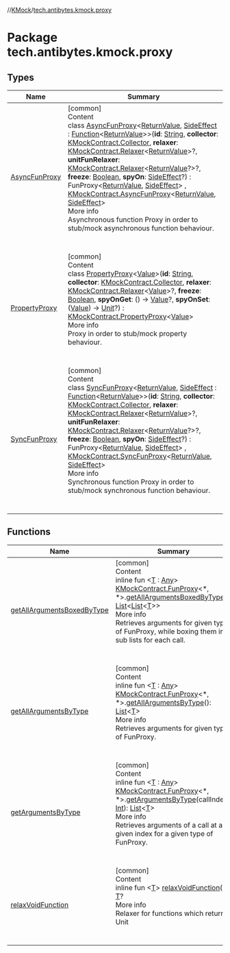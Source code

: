 //[KMock](../../index.md)/[tech.antibytes.kmock.proxy](index.md)



# Package tech.antibytes.kmock.proxy


## Types

|  Name |  Summary |
|---|---|
| <a name="tech.antibytes.kmock.proxy/AsyncFunProxy///PointingToDeclaration/"></a>[AsyncFunProxy](-async-fun-proxy/index.md)| <a name="tech.antibytes.kmock.proxy/AsyncFunProxy///PointingToDeclaration/"></a>[common]  <br>Content  <br>class [AsyncFunProxy](-async-fun-proxy/index.md)<[ReturnValue](-async-fun-proxy/index.md), [SideEffect](-async-fun-proxy/index.md) : [Function](https://kotlinlang.org/api/latest/jvm/stdlib/kotlin/-function/index.html)<[ReturnValue](-async-fun-proxy/index.md)>>(**id**: [String](https://kotlinlang.org/api/latest/jvm/stdlib/kotlin/-string/index.html), **collector**: [KMockContract.Collector](../tech.antibytes.kmock/-k-mock-contract/-collector/index.md), **relaxer**: [KMockContract.Relaxer](../tech.antibytes.kmock/-k-mock-contract/-relaxer/index.md)<[ReturnValue](-async-fun-proxy/index.md)>?, **unitFunRelaxer**: [KMockContract.Relaxer](../tech.antibytes.kmock/-k-mock-contract/-relaxer/index.md)<[ReturnValue](-async-fun-proxy/index.md)?>?, **freeze**: [Boolean](https://kotlinlang.org/api/latest/jvm/stdlib/kotlin/-boolean/index.html), **spyOn**: [SideEffect](-async-fun-proxy/index.md)?) : FunProxy<[ReturnValue](-async-fun-proxy/index.md), [SideEffect](-async-fun-proxy/index.md)> , [KMockContract.AsyncFunProxy](../tech.antibytes.kmock/-k-mock-contract/-async-fun-proxy/index.md)<[ReturnValue](-async-fun-proxy/index.md), [SideEffect](-async-fun-proxy/index.md)>   <br>More info  <br>Asynchronous function Proxy in order to stub/mock asynchronous function behaviour.  <br><br><br>|
| <a name="tech.antibytes.kmock.proxy/PropertyProxy///PointingToDeclaration/"></a>[PropertyProxy](-property-proxy/index.md)| <a name="tech.antibytes.kmock.proxy/PropertyProxy///PointingToDeclaration/"></a>[common]  <br>Content  <br>class [PropertyProxy](-property-proxy/index.md)<[Value](-property-proxy/index.md)>(**id**: [String](https://kotlinlang.org/api/latest/jvm/stdlib/kotlin/-string/index.html), **collector**: [KMockContract.Collector](../tech.antibytes.kmock/-k-mock-contract/-collector/index.md), **relaxer**: [KMockContract.Relaxer](../tech.antibytes.kmock/-k-mock-contract/-relaxer/index.md)<[Value](-property-proxy/index.md)>?, **freeze**: [Boolean](https://kotlinlang.org/api/latest/jvm/stdlib/kotlin/-boolean/index.html), **spyOnGet**: () -> [Value](-property-proxy/index.md)?, **spyOnSet**: ([Value](-property-proxy/index.md)) -> [Unit](https://kotlinlang.org/api/latest/jvm/stdlib/kotlin/-unit/index.html)?) : [KMockContract.PropertyProxy](../tech.antibytes.kmock/-k-mock-contract/-property-proxy/index.md)<[Value](-property-proxy/index.md)>   <br>More info  <br>Proxy in order to stub/mock property behaviour.  <br><br><br>|
| <a name="tech.antibytes.kmock.proxy/SyncFunProxy///PointingToDeclaration/"></a>[SyncFunProxy](-sync-fun-proxy/index.md)| <a name="tech.antibytes.kmock.proxy/SyncFunProxy///PointingToDeclaration/"></a>[common]  <br>Content  <br>class [SyncFunProxy](-sync-fun-proxy/index.md)<[ReturnValue](-sync-fun-proxy/index.md), [SideEffect](-sync-fun-proxy/index.md) : [Function](https://kotlinlang.org/api/latest/jvm/stdlib/kotlin/-function/index.html)<[ReturnValue](-sync-fun-proxy/index.md)>>(**id**: [String](https://kotlinlang.org/api/latest/jvm/stdlib/kotlin/-string/index.html), **collector**: [KMockContract.Collector](../tech.antibytes.kmock/-k-mock-contract/-collector/index.md), **relaxer**: [KMockContract.Relaxer](../tech.antibytes.kmock/-k-mock-contract/-relaxer/index.md)<[ReturnValue](-sync-fun-proxy/index.md)>?, **unitFunRelaxer**: [KMockContract.Relaxer](../tech.antibytes.kmock/-k-mock-contract/-relaxer/index.md)<[ReturnValue](-sync-fun-proxy/index.md)?>?, **freeze**: [Boolean](https://kotlinlang.org/api/latest/jvm/stdlib/kotlin/-boolean/index.html), **spyOn**: [SideEffect](-sync-fun-proxy/index.md)?) : FunProxy<[ReturnValue](-sync-fun-proxy/index.md), [SideEffect](-sync-fun-proxy/index.md)> , [KMockContract.SyncFunProxy](../tech.antibytes.kmock/-k-mock-contract/-sync-fun-proxy/index.md)<[ReturnValue](-sync-fun-proxy/index.md), [SideEffect](-sync-fun-proxy/index.md)>   <br>More info  <br>Synchronous function Proxy in order to stub/mock synchronous function behaviour.  <br><br><br>|


## Functions

|  Name |  Summary |
|---|---|
| <a name="tech.antibytes.kmock.proxy//getAllArgumentsBoxedByType/tech.antibytes.kmock.KMockContract.FunProxy[*,*]#/PointingToDeclaration/"></a>[getAllArgumentsBoxedByType](get-all-arguments-boxed-by-type.md)| <a name="tech.antibytes.kmock.proxy//getAllArgumentsBoxedByType/tech.antibytes.kmock.KMockContract.FunProxy[*,*]#/PointingToDeclaration/"></a>[common]  <br>Content  <br>inline fun <[T](get-all-arguments-boxed-by-type.md) : [Any](https://kotlinlang.org/api/latest/jvm/stdlib/kotlin/-any/index.html)> [KMockContract.FunProxy](../tech.antibytes.kmock/-k-mock-contract/-fun-proxy/index.md)<*, *>.[getAllArgumentsBoxedByType](get-all-arguments-boxed-by-type.md)(): [List](https://kotlinlang.org/api/latest/jvm/stdlib/kotlin.collections/-list/index.html)<[List](https://kotlinlang.org/api/latest/jvm/stdlib/kotlin.collections/-list/index.html)<[T](get-all-arguments-boxed-by-type.md)>>  <br>More info  <br>Retrieves arguments for given type of FunProxy, while boxing them in sub lists for each call.  <br><br><br>|
| <a name="tech.antibytes.kmock.proxy//getAllArgumentsByType/tech.antibytes.kmock.KMockContract.FunProxy[*,*]#/PointingToDeclaration/"></a>[getAllArgumentsByType](get-all-arguments-by-type.md)| <a name="tech.antibytes.kmock.proxy//getAllArgumentsByType/tech.antibytes.kmock.KMockContract.FunProxy[*,*]#/PointingToDeclaration/"></a>[common]  <br>Content  <br>inline fun <[T](get-all-arguments-by-type.md) : [Any](https://kotlinlang.org/api/latest/jvm/stdlib/kotlin/-any/index.html)> [KMockContract.FunProxy](../tech.antibytes.kmock/-k-mock-contract/-fun-proxy/index.md)<*, *>.[getAllArgumentsByType](get-all-arguments-by-type.md)(): [List](https://kotlinlang.org/api/latest/jvm/stdlib/kotlin.collections/-list/index.html)<[T](get-all-arguments-by-type.md)>  <br>More info  <br>Retrieves arguments for given type of FunProxy.  <br><br><br>|
| <a name="tech.antibytes.kmock.proxy//getArgumentsByType/tech.antibytes.kmock.KMockContract.FunProxy[*,*]#kotlin.Int/PointingToDeclaration/"></a>[getArgumentsByType](get-arguments-by-type.md)| <a name="tech.antibytes.kmock.proxy//getArgumentsByType/tech.antibytes.kmock.KMockContract.FunProxy[*,*]#kotlin.Int/PointingToDeclaration/"></a>[common]  <br>Content  <br>inline fun <[T](get-arguments-by-type.md) : [Any](https://kotlinlang.org/api/latest/jvm/stdlib/kotlin/-any/index.html)> [KMockContract.FunProxy](../tech.antibytes.kmock/-k-mock-contract/-fun-proxy/index.md)<*, *>.[getArgumentsByType](get-arguments-by-type.md)(callIndex: [Int](https://kotlinlang.org/api/latest/jvm/stdlib/kotlin/-int/index.html)): [List](https://kotlinlang.org/api/latest/jvm/stdlib/kotlin.collections/-list/index.html)<[T](get-arguments-by-type.md)>  <br>More info  <br>Retrieves arguments of a call at a given index for a given type of FunProxy.  <br><br><br>|
| <a name="tech.antibytes.kmock.proxy//relaxVoidFunction/#/PointingToDeclaration/"></a>[relaxVoidFunction](relax-void-function.md)| <a name="tech.antibytes.kmock.proxy//relaxVoidFunction/#/PointingToDeclaration/"></a>[common]  <br>Content  <br>inline fun <[T](relax-void-function.md)> [relaxVoidFunction](relax-void-function.md)(): [T](relax-void-function.md)?  <br>More info  <br>Relaxer for functions which return Unit  <br><br><br>|
